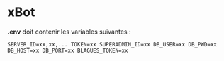 # xBot

**.env** doit contenir les variables suivantes :

`SERVER_ID=xx,xx,...
TOKEN=xx
SUPERADMIN_ID=xx
DB_USER=xx
DB_PWD=xx
DB_HOST=xx
DB_PORT=xx
BLAGUES_TOKEN=xx`
